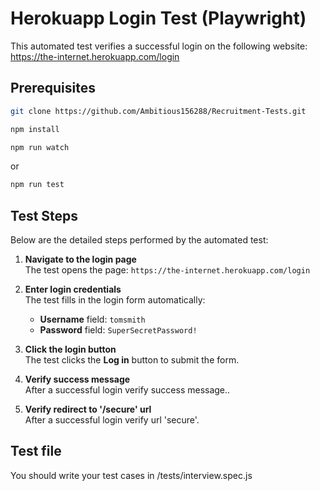 # Herokuapp Login Test (Playwright)

This automated test verifies a successful login on the following website:  
https://the-internet.herokuapp.com/login

## Prerequisites
```bash
git clone https://github.com/Ambitious156288/Recruitment-Tests.git
```

```bash
npm install
```

```bash
npm run watch
```
or
```bash
npm run test
```

 


## Test Steps

Below are the detailed steps performed by the automated test:

1. **Navigate to the login page**  
   The test opens the page: `https://the-internet.herokuapp.com/login`

2. **Enter login credentials**  
   The test fills in the login form automatically:
   - **Username** field: `tomsmith`
   - **Password** field: `SuperSecretPassword!`

3. **Click the login button**  
   The test clicks the **Log in** button to submit the form.

4. **Verify success message**  
   After a successful login verify success message..

5. **Verify redirect to '/secure' url**  
   After a successful login verify url 'secure'.

## Test file 

You should write your test cases in /tests/interview.spec.js
